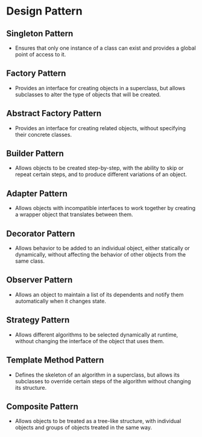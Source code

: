 # Design Pattern

## Singleton Pattern 
- Ensures that only one instance of a class can exist and provides a global point of access to it.

## Factory Pattern 
- Provides an interface for creating objects in a superclass, but allows subclasses to alter the type of objects that will be created.

## Abstract Factory Pattern 
- Provides an interface for creating related objects, without specifying their concrete classes.

## Builder Pattern 
- Allows objects to be created step-by-step, with the ability to skip or repeat certain steps, and to produce different variations of an object.

## Adapter Pattern 
- Allows objects with incompatible interfaces to work together by creating a wrapper object that translates between them.

## Decorator Pattern 
- Allows behavior to be added to an individual object, either statically or dynamically, without affecting the behavior of other objects from the same class.

## Observer Pattern 
- Allows an object to maintain a list of its dependents and notify them automatically when it changes state.

## Strategy Pattern 
- Allows different algorithms to be selected dynamically at runtime, without changing the interface of the object that uses them.

## Template Method Pattern 
- Defines the skeleton of an algorithm in a superclass, but allows its subclasses to override certain steps of the algorithm without changing its structure.

## Composite Pattern 
- Allows objects to be treated as a tree-like structure, with individual objects and groups of objects treated in the same way.